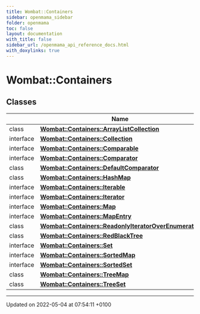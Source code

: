 ```yaml
---
title: Wombat::Containers
sidebar: openmama_sidebar
folder: openmama
toc: false
layout: documentation
with_title: false
sidebar_url: /openmama_api_reference_docs.html
with_doxylinks: true
---
```


# Wombat::Containers



## Classes

|                | Name           |
| -------------- | -------------- |
| class | **[Wombat::Containers::ArrayListCollection](classWombat_1_1Containers_1_1ArrayListCollection.html)**  |
| interface | **[Wombat::Containers::Collection](interfaceWombat_1_1Containers_1_1Collection.html)**  |
| interface | **[Wombat::Containers::Comparable](interfaceWombat_1_1Containers_1_1Comparable.html)**  |
| interface | **[Wombat::Containers::Comparator](interfaceWombat_1_1Containers_1_1Comparator.html)**  |
| class | **[Wombat::Containers::DefaultComparator](classWombat_1_1Containers_1_1DefaultComparator.html)**  |
| class | **[Wombat::Containers::HashMap](classWombat_1_1Containers_1_1HashMap.html)**  |
| interface | **[Wombat::Containers::Iterable](interfaceWombat_1_1Containers_1_1Iterable.html)**  |
| interface | **[Wombat::Containers::Iterator](interfaceWombat_1_1Containers_1_1Iterator.html)**  |
| interface | **[Wombat::Containers::Map](interfaceWombat_1_1Containers_1_1Map.html)**  |
| interface | **[Wombat::Containers::MapEntry](interfaceWombat_1_1Containers_1_1MapEntry.html)**  |
| class | **[Wombat::Containers::ReadonlyIteratorOverEnumerator](classWombat_1_1Containers_1_1ReadonlyIteratorOverEnumerator.html)**  |
| class | **[Wombat::Containers::RedBlackTree](classWombat_1_1Containers_1_1RedBlackTree.html)**  |
| interface | **[Wombat::Containers::Set](interfaceWombat_1_1Containers_1_1Set.html)**  |
| interface | **[Wombat::Containers::SortedMap](interfaceWombat_1_1Containers_1_1SortedMap.html)**  |
| interface | **[Wombat::Containers::SortedSet](interfaceWombat_1_1Containers_1_1SortedSet.html)**  |
| class | **[Wombat::Containers::TreeMap](classWombat_1_1Containers_1_1TreeMap.html)**  |
| class | **[Wombat::Containers::TreeSet](classWombat_1_1Containers_1_1TreeSet.html)**  |






-------------------------------

Updated on 2022-05-04 at 07:54:11 +0100